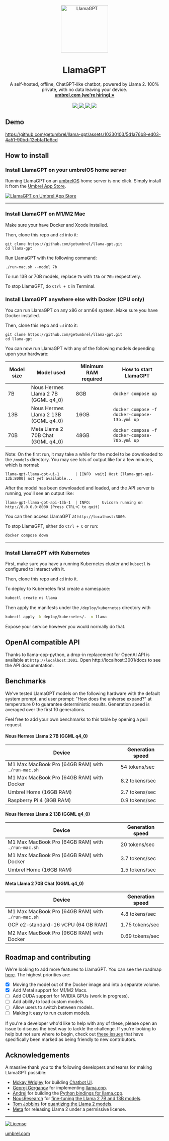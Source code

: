 <p align="center">
  <a href="https://apps.umbrel.com/app/llama-gpt">
    <img width="150" height="150" src="https://i.imgur.com/LI59cui.png" alt="LlamaGPT" width="200" />
  </a>
</p>
<p align="center">
  <h1 align="center">LlamaGPT</h1>
  <p align="center">
    A self-hosted, offline, ChatGPT-like chatbot, powered by Llama 2. 100% private, with no data leaving your device.
    <br />
    <a href="https://umbrel.com"><strong>umbrel.com (we're hiring) »</strong></a>
    <br />
    <br />
    <a href="https://twitter.com/umbrel">
      <img src="https://img.shields.io/twitter/follow/umbrel?style=social" />
    </a>
    <a href="https://t.me/getumbrel">
      <img src="https://img.shields.io/badge/community-chat-%235351FB">
    </a>
    <a href="https://reddit.com/r/getumbrel">
      <img src="https://img.shields.io/reddit/subreddit-subscribers/getumbrel?style=social">
    </a>
    <a href="https://community.umbrel.com">
      <img src="https://img.shields.io/badge/community-forum-%235351FB">
    </a>
  </p>
</p>

## Demo

https://github.com/getumbrel/llama-gpt/assets/10330103/5d1a76b8-ed03-4a51-90bd-12ebfaf1e6cd

## How to install

### Install LlamaGPT on your umbrelOS home server

Running LlamaGPT on an [umbrelOS](https://umbrel.com) home server is one click. Simply install it from the [Umbrel App Store](https://apps.umbrel.com/app/llama-gpt).

[![LlamaGPT on Umbrel App Store](https://apps.umbrel.com/app/llama-gpt/badge-light.svg)](https://apps.umbrel.com/app/llama-gpt)

---

### Install LlamaGPT on M1/M2 Mac

Make sure your have Docker and Xcode installed.

Then, clone this repo and `cd` into it:

```
git clone https://github.com/getumbrel/llama-gpt.git
cd llama-gpt
```

Run LlamaGPT with the following command:

```
./run-mac.sh --model 7b
```

To run 13B or 70B models, replace `7b` with `13b` or `70b` respectively.

To stop LlamaGPT, do `Ctrl + C` in Terminal.

### Install LlamaGPT anywhere else with Docker (CPU only)

You can run LlamaGPT on any x86 or arm64 system. Make sure you have Docker installed.

Then, clone this repo and `cd` into it:

```
git clone https://github.com/getumbrel/llama-gpt.git
cd llama-gpt
```

You can now run LlamaGPT with any of the following models depending upon your hardware:

| Model size | Model used                          | Minimum RAM required | How to start LlamaGPT                         |
| ---------- | ----------------------------------- | -------------------- | --------------------------------------------- |
| 7B         | Nous Hermes Llama 2 7B (GGML q4_0)  | 8GB                  | `docker compose up`                           |
| 13B        | Nous Hermes Llama 2 13B (GGML q4_0) | 16GB                 | `docker compose -f docker-compose-13b.yml up` |
| 70B        | Meta Llama 2 70B Chat (GGML q4_0)   | 48GB                 | `docker compose -f docker-compose-70b.yml up` |

Note: On the first run, it may take a while for the model to be downloaded to the `/models` directory. You may see lots of output like for a few minutes, which is normal:

```
llama-gpt-llama-gpt-ui-1       | [INFO  wait] Host [llama-gpt-api-13b:8000] not yet available...
```

After the model has been downloaded and loaded, and the API server is running, you'll see an output like:

```
llama-gpt-llama-gpt-api-13b-1  | INFO:     Uvicorn running on http://0.0.0.0:8000 (Press CTRL+C to quit)
```

You can then access LlamaGPT at `http://localhost:3000`.

To stop LlamaGPT, either do `Ctrl + C` or run:

```
docker compose down
```

---

### Install LlamaGPT with Kubernetes

First, make sure you have a running Kubernetes cluster and `kubectl` is configured to interact with it.

Then, clone this repo and `cd` into it.

To deploy to Kubernetes first create a namespace:

```bash
kubectl create ns llama
```

Then apply the manifests under the `/deploy/kubernetes` directory with

```bash
kubectl apply -k deploy/kubernetes/. -n llama
```

Expose your service however you would normally do that.

## OpenAI compatible API

Thanks to llama-cpp-python, a drop-in replacement for OpenAI API is available at `http://localhost:3001`. Open http://localhost:3001/docs to see the API documentation.

## Benchmarks

We've tested LlamaGPT models on the following hardware with the default system prompt, and user prompt: "How does the universe expand?" at temperature 0 to guarantee deterministic results. Generation speed is averaged over the first 10 generations.

Feel free to add your own benchmarks to this table by opening a pull request.

#### Nous Hermes Llama 2 7B (GGML q4_0)

| Device                                            | Generation speed |
| ------------------------------------------------- | ---------------- |
| M1 Max MacBook Pro (64GB RAM) with `./run-mac.sh` | 54 tokens/sec    |
| M1 Max MacBook Pro (64GB RAM) with Docker         | 8.2 tokens/sec   |
| Umbrel Home (16GB RAM)                            | 2.7 tokens/sec   |
| Raspberry Pi 4 (8GB RAM)                          | 0.9 tokens/sec   |

#### Nous Hermes Llama 2 13B (GGML q4_0)

| Device                                            | Generation speed |
| ------------------------------------------------- | ---------------- |
| M1 Max MacBook Pro (64GB RAM) with `./run-mac.sh` | 20 tokens/sec    |
| M1 Max MacBook Pro (64GB RAM) with Docker         | 3.7 tokens/sec   |
| Umbrel Home (16GB RAM)                            | 1.5 tokens/sec   |

#### Meta Llama 2 70B Chat (GGML q4_0)

| Device                                            | Generation speed |
| ------------------------------------------------- | ---------------- |
| M1 Max MacBook Pro (64GB RAM) with `./run-mac.sh` | 4.8 tokens/sec   |
| GCP e2-standard-16 vCPU (64 GB RAM)               | 1.75 tokens/sec  |
| M2 Max MacBook Pro (96GB RAM) with Docker         | 0.69 tokens/sec  |

## Roadmap and contributing

We're looking to add more features to LlamaGPT. You can see the roadmap [here](https://github.com/getumbrel/llama-gpt/issues/8#issuecomment-1681321145). The highest priorities are:

- [x] Moving the model out of the Docker image and into a separate volume.
- [x] Add Metal support for M1/M2 Macs.
- [ ] Add CUDA support for NVIDIA GPUs (work in progress).
- [ ] Add ability to load custom models.
- [ ] Allow users to switch between models.
- [ ] Making it easy to run custom models.

If you're a developer who'd like to help with any of these, please open an issue to discuss the best way to tackle the challenge. If you're looking to help but not sure where to begin, check out [these issues](https://github.com/getumbrel/llama-gpt/labels/good%20first%20issue) that have specifically been marked as being friendly to new contributors.

## Acknowledgements

A massive thank you to the following developers and teams for making LlamaGPT possible:

- [Mckay Wrigley](https://github.com/mckaywrigley) for building [Chatbot UI](https://github.com/mckaywrigley).
- [Georgi Gerganov](https://github.com/ggerganov) for implementing [llama.cpp](https://github.com/ggerganov/llama.cpp).
- [Andrei](https://github.com/abetlen) for building the [Python bindings for llama.cpp](https://github.com/abetlen/llama-cpp-python).
- [NousResearch](https://nousresearch.com) for [fine-tuning the Llama 2 7B and 13B models](https://huggingface.co/NousResearch).
- [Tom Jobbins](https://huggingface.co/TheBloke) for [quantizing the Llama 2 models](https://huggingface.co/TheBloke/Nous-Hermes-Llama-2-7B-GGML).
- [Meta](https://ai.meta.com/llama) for releasing Llama 2 under a permissive license.

---

[![License](https://img.shields.io/github/license/getumbrel/llama-gpt?color=%235351FB)](https://github.com/getumbrel/llama-gpt/blob/master/LICENSE.md)

[umbrel.com](https://umbrel.com)
